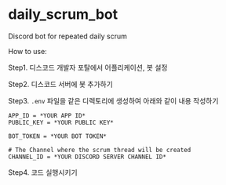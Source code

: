 # daily_scrum_bot

Discord bot for repeated daily scrum

How to use:

Step1. 디스코드 개발자 포탈에서 어플리케이션, 봇 설정

Step2. 디스코드 서버에 봇 추가하기

Step3. `.env` 파일을 같은 디렉토리에 생성하여 아래와 같이 내용 작성하기

```
APP_ID = *YOUR APP ID*
PUBLIC_KEY = *YOUR PUBLIC KEY*

BOT_TOKEN = *YOUR BOT TOKEN*

# The Channel where the scrum thread will be created
CHANNEL_ID = *YOUR DISCORD SERVER CHANNEL ID*
```

Step4. 코드 실행시키기
